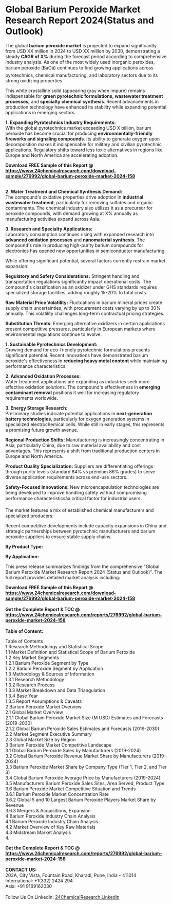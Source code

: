 <h1>Global Barium Peroxide Market Research Report 2024(Status and Outlook)</h1><p>The global <strong>barium peroxide market</strong> is projected to expand significantly from USD XX million in 2024 to USD XX million by 2030, demonstrating a steady <strong>CAGR of X%</strong> during the forecast period according to comprehensive industry analysis. As one of the most widely used inorganic peroxides, barium peroxide (BaOâ) continues to find growing applications across pyrotechnics, chemical manufacturing, and laboratory sectors due to its strong oxidizing properties.</p><p>This white crystalline solid (appearing gray when impure) remains indispensable for <strong>green pyrotechnic formulations, wastewater treatment processes,</strong> and <strong>specialty chemical synthesis</strong>. Recent advancements in production technology have enhanced its stability while expanding potential applications in emerging sectors.</p><p><strong>1. Expanding Pyrotechnics Industry Requirements:</strong><br>
With the global pyrotechnics market exceeding USD X billion, barium peroxide has become crucial for producing <strong>environmentally-friendly fireworks and signaling compounds</strong>. Its ability to generate oxygen upon decomposition makes it indispensable for military and civilian pyrotechnic applications. Regulatory shifts toward less toxic alternatives in regions like Europe and North America are accelerating adoption.</p><div><b>Download FREE Sample of this Report @ 
            <a href="https://www.24chemicalresearch.com/download-sample/276992/global-barium-peroxide-market-2024-158">
            https://www.24chemicalresearch.com/download-sample/276992/global-barium-peroxide-market-2024-158</a></b></div><br><p><strong>2. Water Treatment and Chemical Synthesis Demand:</strong><br>
The compound's oxidative properties drive adoption in <strong>industrial wastewater treatment</strong>, particularly for removing sulfides and organic contaminants. The chemical industry also utilizes it as a precursor for peroxide compounds, with demand growing at X% annually as manufacturing activities expand across Asia.</p><p><strong>3. Research and Specialty Applications:</strong><br>
Laboratory consumption continues rising with expanded research into <strong>advanced oxidation processes</strong> and <strong>nanomaterial synthesis</strong>. The compound's role in producing high-purity barium compounds for electronics has opened new opportunities in semiconductor manufacturing.</p><p>While offering significant potential, several factors currently restrain market expansion:</p><p><strong>Regulatory and Safety Considerations:</strong> Stringent handling and transportation regulations significantly impact operational costs. The compound's classification as an oxidizer under GHS standards requires specialized storage facilities, adding roughly 15-20% to total costs.</p><p><strong>Raw Material Price Volatility:</strong> Fluctuations in barium mineral prices create supply chain uncertainties, with procurement costs varying by up to 30% annually. This volatility challenges long-term contractual pricing strategies.</p><p><strong>Substitution Threats:</strong> Emerging alternative oxidizers in certain applications present competitive pressures, particularly in European markets where environmental regulations continue to evolve.</p><p><strong>1. Sustainable Pyrotechnics Development:</strong><br>
Growing demand for eco-friendly pyrotechnic formulations presents significant potential. Recent innovations have demonstrated barium peroxide's effectiveness in <strong>reducing heavy metal content</strong> while maintaining performance characteristics.</p><p><strong>2. Advanced Oxidation Processes:</strong><br>
Water treatment applications are expanding as industries seek more effective oxidation solutions. The compound's effectiveness in <strong>emerging contaminant removal</strong> positions it well for increasing regulatory requirements worldwide.</p><p><strong>3. Energy Storage Research:</strong><br>
Preliminary studies indicate potential applications in <strong>next-generation battery technologies</strong>, particularly for oxygen generation systems in specialized electrochemical cells. While still in early stages, this represents a promising future growth avenue.</p><p><strong>Regional Production Shifts:</strong> Manufacturing is increasingly concentrating in Asia, particularly China, due to raw material availability and cost advantages. This represents a shift from traditional production centers in Europe and North America.</p><p><strong>Product Quality Specialization:</strong> Suppliers are differentiating offerings through purity levels (standard 84% vs premium 86% grades) to serve diverse application requirements across end-use sectors.</p><p><strong>Safety-Focused Innovations:</strong> New microencapsulation technologies are being developed to improve handling safety without compromising performance characteristicsâa critical factor for industrial users.</p><p>The market features a mix of established chemical manufacturers and specialized producers:</p><p>Recent competitive developments include capacity expansions in China and strategic partnerships between pyrotechnic manufacturers and barium peroxide suppliers to ensure stable supply chains.</p><p><strong>By Product Type:</strong></p><p><strong>By Application:</strong></p><p>This press release summarizes findings from the comprehensive "Global Barium Peroxide Market Research Report 2024 (Status and Outlook)". The full report provides detailed market analysis including:</p><div><b>Download FREE Sample of this Report @ 
            <a href="https://www.24chemicalresearch.com/download-sample/276992/global-barium-peroxide-market-2024-158">
            https://www.24chemicalresearch.com/download-sample/276992/global-barium-peroxide-market-2024-158</a></b></div><br><div><b>Get the Complete Report & TOC @ 
            <a href="https://www.24chemicalresearch.com/reports/276992/global-barium-peroxide-market-2024-158">
            https://www.24chemicalresearch.com/reports/276992/global-barium-peroxide-market-2024-158</a></b></div><br>
            <b>Table of Content:</b><p>Table of Contents<br />
1 Research Methodology and Statistical Scope<br />
1.1 Market Definition and Statistical Scope of Barium Peroxide<br />
1.2 Key Market Segments<br />
1.2.1 Barium Peroxide Segment by Type<br />
1.2.2 Barium Peroxide Segment by Application<br />
1.3 Methodology & Sources of Information<br />
1.3.1 Research Methodology<br />
1.3.2 Research Process<br />
1.3.3 Market Breakdown and Data Triangulation<br />
1.3.4 Base Year<br />
1.3.5 Report Assumptions & Caveats<br />
2 Barium Peroxide Market Overview<br />
2.1 Global Market Overview<br />
2.1.1 Global Barium Peroxide Market Size (M USD) Estimates and Forecasts (2019-2030)<br />
2.1.2 Global Barium Peroxide Sales Estimates and Forecasts (2019-2030)<br />
2.2 Market Segment Executive Summary<br />
2.3 Global Market Size by Region<br />
3 Barium Peroxide Market Competitive Landscape<br />
3.1 Global Barium Peroxide Sales by Manufacturers (2019-2024)<br />
3.2 Global Barium Peroxide Revenue Market Share by Manufacturers (2019-2024)<br />
3.3 Barium Peroxide Market Share by Company Type (Tier 1, Tier 2, and Tier 3)<br />
3.4 Global Barium Peroxide Average Price by Manufacturers (2019-2024)<br />
3.5 Manufacturers Barium Peroxide Sales Sites, Area Served, Product Type<br />
3.6 Barium Peroxide Market Competitive Situation and Trends<br />
3.6.1 Barium Peroxide Market Concentration Rate<br />
3.6.2 Global 5 and 10 Largest Barium Peroxide Players Market Share by Revenue<br />
3.6.3 Mergers & Acquisitions, Expansion<br />
4 Barium Peroxide Industry Chain Analysis<br />
4.1 Barium Peroxide Industry Chain Analysis<br />
4.2 Market Overview of Key Raw Materials<br />
4.3 Midstream Market Analysis<br />
4.</p><div><b>Get the Complete Report & TOC @ 
            <a href="https://www.24chemicalresearch.com/reports/276992/global-barium-peroxide-market-2024-158">
            https://www.24chemicalresearch.com/reports/276992/global-barium-peroxide-market-2024-158</a></b></div><br><b>CONTACT US:</b><br>
            203A, City Vista, Fountain Road, Kharadi, Pune, India - 411014<br>
            International: +1(332) 2424 294<br>
            Asia: +91 9169162030 <br><br>
            Follow Us On LinkedIn: <a href="https://www.linkedin.com/company/24chemicalresearch/">24ChemicalResearch LinkedIn</a>